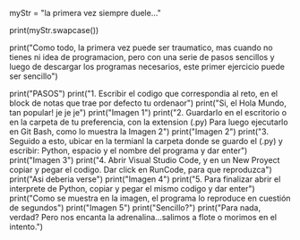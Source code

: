 myStr = "la primera vez siempre duele..."

print(myStr.swapcase())

print("Como todo, la primera vez puede ser traumatico, mas cuando no tienes ni idea de programacion, pero con una serie de pasos sencillos y luego de descargar los programas necesarios, este primer ejercicio puede ser sencillo")

print("PASOS")
print("1. Escribir el codigo que correspondia al reto, en el block de notas que trae por defecto tu ordenaor")
print("Si, el Hola Mundo, tan popular! je je je")
print("Imagen 1") 
print("2. Guardarlo en el escritorio o en la carpeta de tu preferencia, con la extension (.py) Para luego ejecutarlo en Git Bash, como lo muestra la Imagen 2")
print("Imagen 2") 
print("3. Seguido a esto, ubicar en la termianl la carpeta donde se guardo el (.py) y escribir: Python, espacio y el nombre del programa y dar enter")
print("Imagen 3") 
print("4. Abrir Visual Studio Code, y en un New Proyect copiar y pegar el codigo. Dar click en RunCode, para que reproduzca")
print("Asi deberia verse")
print("Imagen 4")
print("5. Para finalizar abrir el interprete de Python, copiar y pegar el mismo codigo y dar enter")
print("Como se muestra en la imagen, el programa lo reproduce en cuestión de segundos")
print("Imagen 5") 
print("Sencillo?")
print("Para nada, verdad? Pero nos encanta la adrenalina...salimos a flote o morimos en el intento.")
